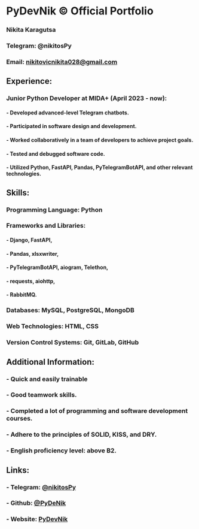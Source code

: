 # PyDevNik © Official Portfolio
### Nikita Karagutsa
### Telegram: @nikitosPy
### Email: nikitovicnikita028@gmail.com

## Experience:
### Junior Python Developer at MIDA+ (April 2023 - now):
#### - Developed advanced-level Telegram chatbots.
#### - Participated in software design and development.
#### - Worked collaboratively in a team of developers to achieve project goals.
#### - Tested and debugged software code.
#### - Utilized Python, FastAPI, Pandas, PyTelegramBotAPI, and other relevant technologies.

## Skills:

### Programming Language: Python
### Frameworks and Libraries: 
#### - Django, FastAPI, 
#### - Pandas, xlsxwriter, 
#### - PyTelegramBotAPI, aiogram, Telethon, 
#### - requests, aiohttp, 
#### - RabbitMQ.
### Databases: MySQL, PostgreSQL, MongoDB
### Web Technologies: HTML, CSS
### Version Control Systems: Git, GitLab, GitHub

## Additional Information:
### - Quick and easily trainable 
### - Good teamwork skills.
### - Completed a lot of programming and software development courses.
### - Adhere to the principles of SOLID, KISS, and DRY.
### - English proficiency level: above B2.

## Links: 
### - Telegram: [@nikitosPy](t.me/nikitosPy)
### - Github: [@PyDeNik](github.com/PyDevNik)
### - Website: [PyDevNik](pydevnik.gq)
